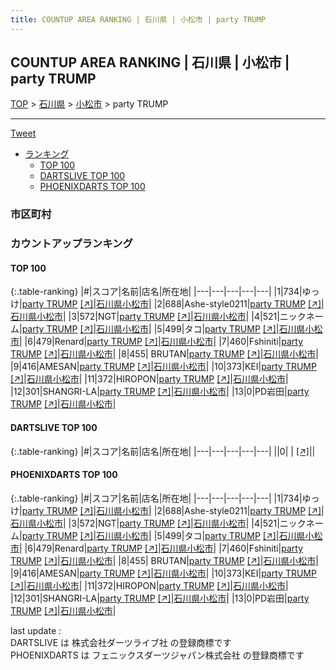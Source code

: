 ```yaml
---
title: COUNTUP AREA RANKING | 石川県 | 小松市 | party TRUMP
---
```

## COUNTUP AREA RANKING | 石川県 | 小松市 | party TRUMP

[TOP](/darts/rank/) > [石川県](/darts/rank/石川県/) > [小松市](/darts/rank/石川県/小松市/) > party TRUMP

___

<a href="https://twitter.com/share?ref_src=twsrc%5Etfw" data-text="COUNTUP AREA RANKING | 石川県小松市party TRUMP" class="twitter-share-button" data-hashtags="DARTSLIVE,PHOENIXDARTS,darts,ダーツ" data-show-count="false">Tweet</a>

* [ランキング](#カウントアップランキング)
    * [TOP 100](#top-100)
    * [DARTSLIVE TOP 100](#dartslive-top-100)
    * [PHOENIXDARTS TOP 100](#phoenixdarts-top-100)

### 市区町村

<ul>

</ul>

### カウントアップランキング

#### TOP 100



{:.table-ranking}
|#|スコア|名前|店名|所在地|
|---|---|---|---|---|
|1|734|<span class="rank-name-pd">ゆっけ</span>|<a href="/darts/rank/shops/73434.html">party TRUMP</a> <a href="https://vs.phoenixdarts.com/jp/shop/shopDetailInfo/s_73434?s_seq=73434">[↗]</a>|<a href="/darts/rank/石川県/小松市">石川県小松市</a>|
|2|688|<span class="rank-name-pd">Ashe-style0211</span>|<a href="/darts/rank/shops/73434.html">party TRUMP</a> <a href="https://vs.phoenixdarts.com/jp/shop/shopDetailInfo/s_73434?s_seq=73434">[↗]</a>|<a href="/darts/rank/石川県/小松市">石川県小松市</a>|
|3|572|<span class="rank-name-pd">NGT</span>|<a href="/darts/rank/shops/73434.html">party TRUMP</a> <a href="https://vs.phoenixdarts.com/jp/shop/shopDetailInfo/s_73434?s_seq=73434">[↗]</a>|<a href="/darts/rank/石川県/小松市">石川県小松市</a>|
|4|521|<span class="rank-name-pd">ニックネーム</span>|<a href="/darts/rank/shops/73434.html">party TRUMP</a> <a href="https://vs.phoenixdarts.com/jp/shop/shopDetailInfo/s_73434?s_seq=73434">[↗]</a>|<a href="/darts/rank/石川県/小松市">石川県小松市</a>|
|5|499|<span class="rank-name-pd">タコ</span>|<a href="/darts/rank/shops/73434.html">party TRUMP</a> <a href="https://vs.phoenixdarts.com/jp/shop/shopDetailInfo/s_73434?s_seq=73434">[↗]</a>|<a href="/darts/rank/石川県/小松市">石川県小松市</a>|
|6|479|<span class="rank-name-pd">Renard</span>|<a href="/darts/rank/shops/73434.html">party TRUMP</a> <a href="https://vs.phoenixdarts.com/jp/shop/shopDetailInfo/s_73434?s_seq=73434">[↗]</a>|<a href="/darts/rank/石川県/小松市">石川県小松市</a>|
|7|460|<span class="rank-name-pd">Fshiniti</span>|<a href="/darts/rank/shops/73434.html">party TRUMP</a> <a href="https://vs.phoenixdarts.com/jp/shop/shopDetailInfo/s_73434?s_seq=73434">[↗]</a>|<a href="/darts/rank/石川県/小松市">石川県小松市</a>|
|8|455|<span class="rank-name-pd">  BRUTAN</span>|<a href="/darts/rank/shops/73434.html">party TRUMP</a> <a href="https://vs.phoenixdarts.com/jp/shop/shopDetailInfo/s_73434?s_seq=73434">[↗]</a>|<a href="/darts/rank/石川県/小松市">石川県小松市</a>|
|9|416|<span class="rank-name-pd">AMESAN</span>|<a href="/darts/rank/shops/73434.html">party TRUMP</a> <a href="https://vs.phoenixdarts.com/jp/shop/shopDetailInfo/s_73434?s_seq=73434">[↗]</a>|<a href="/darts/rank/石川県/小松市">石川県小松市</a>|
|10|373|<span class="rank-name-pd">KEI</span>|<a href="/darts/rank/shops/73434.html">party TRUMP</a> <a href="https://vs.phoenixdarts.com/jp/shop/shopDetailInfo/s_73434?s_seq=73434">[↗]</a>|<a href="/darts/rank/石川県/小松市">石川県小松市</a>|
|11|372|<span class="rank-name-pd">HIROPON</span>|<a href="/darts/rank/shops/73434.html">party TRUMP</a> <a href="https://vs.phoenixdarts.com/jp/shop/shopDetailInfo/s_73434?s_seq=73434">[↗]</a>|<a href="/darts/rank/石川県/小松市">石川県小松市</a>|
|12|301|<span class="rank-name-pd">SHANGRI-LA</span>|<a href="/darts/rank/shops/73434.html">party TRUMP</a> <a href="https://vs.phoenixdarts.com/jp/shop/shopDetailInfo/s_73434?s_seq=73434">[↗]</a>|<a href="/darts/rank/石川県/小松市">石川県小松市</a>|
|13|0|<span class="rank-name-pd">PD岩田</span>|<a href="/darts/rank/shops/73434.html">party TRUMP</a> <a href="https://vs.phoenixdarts.com/jp/shop/shopDetailInfo/s_73434?s_seq=73434">[↗]</a>|<a href="/darts/rank/石川県/小松市">石川県小松市</a>|


#### DARTSLIVE TOP 100



{:.table-ranking}
|#|スコア|名前|店名|所在地|
|---|---|---|---|---|
||0|<span class="rank-name-dl"> </span>|<a href="/darts/rank/shops/.html"></a> <a href="">[↗]</a>|<a href="/darts/rank//"></a>|


#### PHOENIXDARTS TOP 100



{:.table-ranking}
|#|スコア|名前|店名|所在地|
|---|---|---|---|---|
|1|734|<span class="rank-name-pd">ゆっけ</span>|<a href="/darts/rank/shops/73434.html">party TRUMP</a> <a href="https://vs.phoenixdarts.com/jp/shop/shopDetailInfo/s_73434?s_seq=73434">[↗]</a>|<a href="/darts/rank/石川県/小松市">石川県小松市</a>|
|2|688|<span class="rank-name-pd">Ashe-style0211</span>|<a href="/darts/rank/shops/73434.html">party TRUMP</a> <a href="https://vs.phoenixdarts.com/jp/shop/shopDetailInfo/s_73434?s_seq=73434">[↗]</a>|<a href="/darts/rank/石川県/小松市">石川県小松市</a>|
|3|572|<span class="rank-name-pd">NGT</span>|<a href="/darts/rank/shops/73434.html">party TRUMP</a> <a href="https://vs.phoenixdarts.com/jp/shop/shopDetailInfo/s_73434?s_seq=73434">[↗]</a>|<a href="/darts/rank/石川県/小松市">石川県小松市</a>|
|4|521|<span class="rank-name-pd">ニックネーム</span>|<a href="/darts/rank/shops/73434.html">party TRUMP</a> <a href="https://vs.phoenixdarts.com/jp/shop/shopDetailInfo/s_73434?s_seq=73434">[↗]</a>|<a href="/darts/rank/石川県/小松市">石川県小松市</a>|
|5|499|<span class="rank-name-pd">タコ</span>|<a href="/darts/rank/shops/73434.html">party TRUMP</a> <a href="https://vs.phoenixdarts.com/jp/shop/shopDetailInfo/s_73434?s_seq=73434">[↗]</a>|<a href="/darts/rank/石川県/小松市">石川県小松市</a>|
|6|479|<span class="rank-name-pd">Renard</span>|<a href="/darts/rank/shops/73434.html">party TRUMP</a> <a href="https://vs.phoenixdarts.com/jp/shop/shopDetailInfo/s_73434?s_seq=73434">[↗]</a>|<a href="/darts/rank/石川県/小松市">石川県小松市</a>|
|7|460|<span class="rank-name-pd">Fshiniti</span>|<a href="/darts/rank/shops/73434.html">party TRUMP</a> <a href="https://vs.phoenixdarts.com/jp/shop/shopDetailInfo/s_73434?s_seq=73434">[↗]</a>|<a href="/darts/rank/石川県/小松市">石川県小松市</a>|
|8|455|<span class="rank-name-pd">  BRUTAN</span>|<a href="/darts/rank/shops/73434.html">party TRUMP</a> <a href="https://vs.phoenixdarts.com/jp/shop/shopDetailInfo/s_73434?s_seq=73434">[↗]</a>|<a href="/darts/rank/石川県/小松市">石川県小松市</a>|
|9|416|<span class="rank-name-pd">AMESAN</span>|<a href="/darts/rank/shops/73434.html">party TRUMP</a> <a href="https://vs.phoenixdarts.com/jp/shop/shopDetailInfo/s_73434?s_seq=73434">[↗]</a>|<a href="/darts/rank/石川県/小松市">石川県小松市</a>|
|10|373|<span class="rank-name-pd">KEI</span>|<a href="/darts/rank/shops/73434.html">party TRUMP</a> <a href="https://vs.phoenixdarts.com/jp/shop/shopDetailInfo/s_73434?s_seq=73434">[↗]</a>|<a href="/darts/rank/石川県/小松市">石川県小松市</a>|
|11|372|<span class="rank-name-pd">HIROPON</span>|<a href="/darts/rank/shops/73434.html">party TRUMP</a> <a href="https://vs.phoenixdarts.com/jp/shop/shopDetailInfo/s_73434?s_seq=73434">[↗]</a>|<a href="/darts/rank/石川県/小松市">石川県小松市</a>|
|12|301|<span class="rank-name-pd">SHANGRI-LA</span>|<a href="/darts/rank/shops/73434.html">party TRUMP</a> <a href="https://vs.phoenixdarts.com/jp/shop/shopDetailInfo/s_73434?s_seq=73434">[↗]</a>|<a href="/darts/rank/石川県/小松市">石川県小松市</a>|
|13|0|<span class="rank-name-pd">PD岩田</span>|<a href="/darts/rank/shops/73434.html">party TRUMP</a> <a href="https://vs.phoenixdarts.com/jp/shop/shopDetailInfo/s_73434?s_seq=73434">[↗]</a>|<a href="/darts/rank/石川県/小松市">石川県小松市</a>|


<div class="footer border-top border-gray-light mt-5 pt-3 text-right text-gray">
    last update : <span style="font-weight: italic" id="foot_last_modified"></span><br />
    DARTSLIVE は 株式会社ダーツライブ社 の登録商標です<br />
    PHOENIXDARTS は フェニックスダーツジャパン株式会社 の登録商標です<br />
</div>

<script src="https://cdnjs.cloudflare.com/ajax/libs/jquery.tablesorter/2.31.3/js/jquery.tablesorter.min.js" integrity="sha512-qzgd5cYSZcosqpzpn7zF2ZId8f/8CHmFKZ8j7mU4OUXTNRd5g+ZHBPsgKEwoqxCtdQvExE5LprwwPAgoicguNg==" crossorigin="anonymous" referrerpolicy="no-referrer"></script>
<link rel="stylesheet" href="https://cdnjs.cloudflare.com/ajax/libs/jquery.tablesorter/2.31.3/css/theme.default.min.css" integrity="sha512-wghhOJkjQX0Lh3NSWvNKeZ0ZpNn+SPVXX1Qyc9OCaogADktxrBiBdKGDoqVUOyhStvMBmJQ8ZdMHiR3wuEq8+w==" crossorigin="anonymous" referrerpolicy="no-referrer" />
<script>
$(function() {
    $(".table-ranking").tablesorter({sortList:[[0, 0]]});
    $("#foot_last_modified").text(formatDate(new Date(document.lastModified), 'yyyy-MM-dd HH:mm:ss'));
});
</script>

<script async src="https://platform.twitter.com/widgets.js" charset="utf-8"></script>